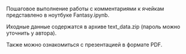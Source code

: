 Пошаговое выполнение работы c комментариями к ячейкам представлено в ноутбуке Fantasy.ipynb.

Иходные данные содержатся в архиве text_data.zip (пароль можно уточнить у автора).

Также можно ознакомиться с презентацией в формате PDF.
